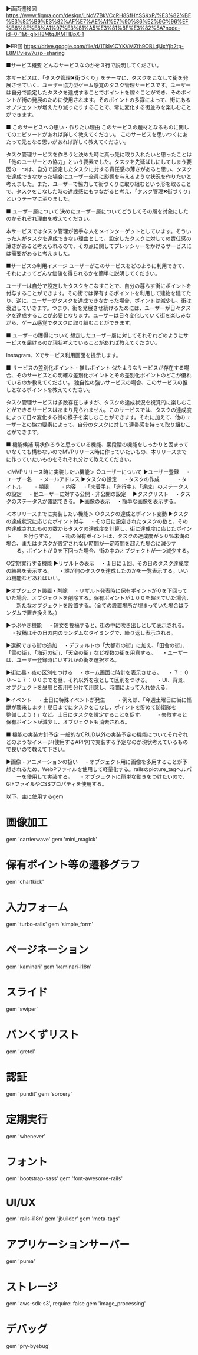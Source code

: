 ▶︎画面遷移図　
https://www.figma.com/design/LNoV7BkVCoRH8SfHYSSKxP/%E3%82%BF%E3%82%B9%E3%82%AF%E7%AE%A1%E7%90%86%E2%9C%96%EF%B8%8E%E8%A1%97%E3%81%A5%E3%81%8F%E3%82%8A?node-id=0-1&t=gIxH8MtqJKMTlBpX-1

▶︎ER図
https://drive.google.com/file/d/1TkIv1CYKVMZfh9OBLdjJxYjb2tp-L8MI/view?usp=sharing

■サービス概要
どんなサービスなのかを３行で説明してください。

本サービスは、「タスク管理✖︎街づくり」をテーマに、タスクをこなして街を発展させていく、ユーザー協力型ゲーム感覚のタスク管理サービスです。ユーザーは自分で設定したタスクを達成することでポイントを稼ぐことができ、そのポイントが街の発展のために使用されます。そのポイントの多寡によって、街にあるオブジェクトが増えたり減ったりすることで、常に変化する街並みを楽しむことができます。

■ このサービスへの思い・作りたい理由
このサービスの題材となるものに関してのエピソードがあれば詳しく教えてください。
このサービスを思いつくにあたって元となる思いがあれば詳しく教えてください。

タスク管理サービスを作ろうと決めた時に真っ先に取り入れたいと思ったことは「他のユーザーとの協力」という要素でした。タスクを先延ばしにしてしまう要因の一つは、自分で設定したタスクに対する責任感の薄さがあると思い、タスクを達成できなかった場合にユーザー全員に影響を与えるような状況を作りたいと考えました。また、ユーザーで協力して街づくりに取り組むという形を取ることで、タスクをこなした時の達成感にもつながると考え、「タスク管理✖︎街づくり」というテーマに至りました。

■ ユーザー層について
決めたユーザー層についてどうしてその層を対象にしたのかそれぞれ理由を教えてください。

本サービスではタスク管理が苦手な人をメインターゲットとしています。そういった人がタスクを達成できない理由として、設定したタスクに対しての責任感の薄さがあると考えられるので、その点に関してプレッシャーをかけるサービスには需要があると考えました。

■サービスの利用イメージ
ユーザーがこのサービスをどのように利用できて、それによってどんな価値を得られるかを簡単に説明してください。

ユーザーは自分で設定したタスクをこなすことで、自分の暮らす街にポイントを付与することができます。その街では保有するポイントを利用して建物を建てたり、逆に、ユーザーがタスクを達成できなかった場合、ポイントは減少し、街は衰退していきます。つまり、街を発展させ続けるためには、ユーザーが日々タスクを達成することが必要となります。ユーザーは日々変化していく街を楽しみながら、ゲーム感覚でタスクに取り組むことができます。

■ ユーザーの獲得について
想定したユーザー層に対してそれぞれどのようにサービスを届けるのか現状考えていることがあれば教えてください。

Instagram、Xでサービス利用画面を提示します。

■ サービスの差別化ポイント・推しポイント
似たようなサービスが存在する場合、そのサービスとの明確な差別化ポイントとその差別化ポイントのどこが優れているのか教えてください。
独自性の強いサービスの場合、このサービスの推しとなるポイントを教えてください。

タスク管理サービスは多数存在しますが、タスクの達成状況を視覚的に楽しむことができるサービスはあまり見られません。このサービスでは、タスクの達成度によって日々変化する街の様子を楽しむことができます。それに加えて、他のユーザーとの協力要素によって、自分のタスクに対して連帯感を持って取り組むことができます。

■ 機能候補
現状作ろうと思っている機能、案段階の機能をしっかりと固まっていなくても構わないのでMVPリリース時に作っていたいもの、本リリースまでに作っていたいものをそれぞれ分けて教えてください。

＜MVPリリース時に実装したい機能＞
○ユーザーについて
▶︎ユーザー登録
　・ユーザー名
　・メールアドレス
▶︎タスクの設定
　・タスクの作成　
　　・タイトル
　　・期限
　　・内容
　・「未着手」、「進行中」、「達成」のステータスの設定
　・他ユーザーに対する公開・非公開の設定
　▶︎タスクリスト
  　・タスクのステータスが確認できる。
▶︎画像の表示
　・簡単な画像を表示する。

＜本リリースまでに実装したい機能＞
○タスクの達成とポイント変動
▶︎タスクの達成状況に応じたポイント付与
　・その日に設定されたタスクの数と、その内達成されたものの数からタスクの達成度を計算し、街に達成度に応じたポイント
　　を付与する。
　・街の保有ポイントは、タスクの達成度が５０％未満の場合、またはタスクが設定されない時間が一定時間を超えた場合に減少す
　　る。ポイントが０を下回った場合、街の中のオブジェクトが一つ減少する。

○定期実行する機能
▶︎リザルトの表示
　・１日に１回、その日のタスク達成度の結果を表示する。
　・誰が何のタスクを達成したのかを一覧表示する。いいね機能などあればいい。

▶︎オブジェクト設置・削除
　・リザルト発表時に保有ポイントが０を下回っていた場合、オブジェクトを削除する。保有ポイントが１００を超えていた場合、
　　新たなオブジェクトを設置する。（全ての設置場所が埋まっていた場合はランダムで置き換える。）

▶︎つぶやき機能
　・短文を投稿すると、街の中に吹き出しとして表示される。
　・投稿はその日の内のランダムなタイミングで、繰り返し表示される。

▶選択できる街の追加
　・デフォルトの「大都市の街」に加え、「田舎の街」、「雪の街」、「海辺の街」、「天空の街」など複数の街を用意する。
　・ユーザーは、ユーザー登録時にいずれかの街を選択する。

▶︎街に昼・夜の区別をつける
　・ホーム画面に時計を表示させる。
　・７：００〜１７：００までを昼、それ以外を夜として区別をつける。
　・UI、背景、オブジェクトを昼用と夜用を分けて用意し、時間によって入れ替える。

▶︎イベント
　・土日に特殊イベントが発生
　　・例えば、「今週土曜日に街に怪獣が襲来します！期日までにタスクをこなし、ポイントを貯めて防衛隊を　　　整備しよう！」など。土日にタスクを設定することを促す。
　　・失敗すると保有ポイントが減少し、オブジェクトも消去される。

■ 機能の実装方針予定
一般的なCRUD以外の実装予定の機能についてそれぞれどのようなイメージ(使用するAPIや)で実装する予定なのか現状考えているもので良いので教えて下さい。

▶︎画像・アニメーションの扱い
　・オブジェクト用に画像を多用することが予想されるため、WebPファイルを使用して軽量化する。railsのpicture_tagヘルパ
　　ーを使用して実装する。
　・オブジェクトに簡単な動きをつけたいので、GIFファイルやCSSプロパティを使用する。

以下、主に使用するgem

# 画像加工
gem 'carrierwave'
gem 'mini_magick'

# 保有ポイント等の遷移グラフ
gem 'chartkick'

# 入力フォーム
gem 'turbo-rails'
gem 'simple_form'

# ページネーション
gem 'kaminari'
gem 'kaminari-i18n'

# スライド
gem 'swiper'

# パンくずリスト
gem 'gretel'

# 認証
gem 'pundit'
gem 'sorcery'

# 定期実行
gem 'whenever'

# フォント
gem 'bootstrap-sass'
gem 'font-awesome-rails'

# UI/UX
gem 'rails-i18n'
gem 'jbuilder'
gem 'meta-tags'

# アプリケーションサーバー
gem 'puma'

# ストレージ
gem 'aws-sdk-s3', require: false
gem 'image_processing'

# デバッグ
gem 'pry-byebug'

